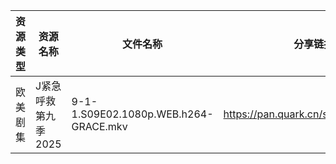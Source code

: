 | 资源类型 | 资源名称         | 文件名称                                  | 分享链接                                | 更新时间                |
| ---- | ------------ | ------------------------------------- | ----------------------------------- | ------------------- |
| 欧美剧集 | J紧急呼救第九季2025 | 9-1-1.S09E02.1080p.WEB.h264-GRACE.mkv | https://pan.quark.cn/s/434ae231f0c8 | 2025-10-18 01:21:51 |
